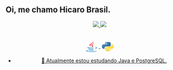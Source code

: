 ## Oi, me chamo Hicaro Brasil.
<div>
 <div align="center">
 <a href="https://github.com/brasilhicaro">
 <img height="170em" src="https://github-readme-stats.vercel.app/api?username=brasilhicaro&show_icons=true&theme=tokyonight&include_all_commits=true&count_private=true"/>
 <img height="170em" src="https://github-readme-stats.vercel.app/api/top-langs/?username=brasilhicaro&layout=compact&langs_count=7&theme=tokyonight"/>
 <div style="display: inline_block"><br>
</div> 
<div>
  <div style="display: inline_block"><br>
  <div align="center">
  <img align="center" alt="K-JAVA" height="30" width="40" src="https://raw.githubusercontent.com/devicons/devicon/master/icons/java/java-original.svg">
  <img align="center" alt="K-Python" height="30" width="40" src="https://raw.githubusercontent.com/devicons/devicon/master/icons/python/python-original.svg">
</div>
 
- 🌱 Atualmente estou estudando Java e PostgreSQL.
